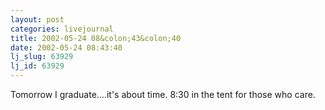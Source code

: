 ```yaml
---
layout: post
categories: livejournal
title: 2002-05-24 08&colon;43&colon;40
date: 2002-05-24 08:43:40
lj_slug: 63929
lj_id: 63929
---
```

Tomorrow I graduate....it's about time. 8:30 in the tent for those who care.
